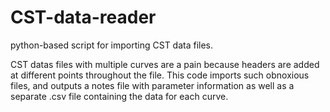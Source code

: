 # CST-data-reader
python-based script for importing CST data files.

CST datas files with multiple curves are a pain because headers are 
added at different points throughout the file. This code imports such 
obnoxious files, and outputs a notes file with parameter information as 
well as a separate .csv file containing the data for each curve.
